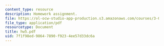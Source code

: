 ```yaml
---
content_type: resource
description: Homework assignment.
file: https://ol-ocw-studio-app-production.s3.amazonaws.com/courses/3-052-nanomechanics-of-materials-and-biomaterials-spring-2007/7f1f98ed98647890f9234ee57d33dc6a_hw5.pdf
file_type: application/pdf
resourcetype: Document
title: hw5.pdf
uid: 7f1f98ed-9864-7890-f923-4ee57d33dc6a
---
```

